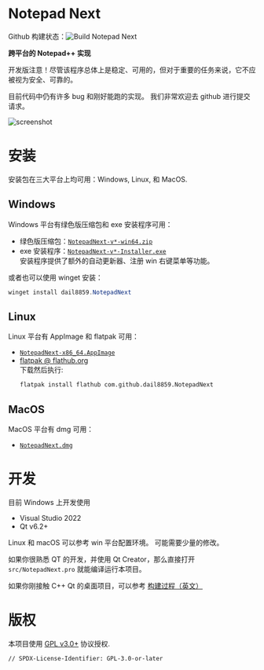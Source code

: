 # Notepad Next

Github 构建状态：![Build Notepad Next](https://github.com/dail8859/NotepadNext/workflows/Build%20Notepad%20Next/badge.svg)

**跨平台的 Notepad++ 实现**

开发版注意！尽管该程序总体上是稳定、可用的，但对于重要的任务来说，它不应被视为安全、可靠的。

目前代码中仍有许多 bug 和刚好能跑的实现。
我们非常欢迎去 github 进行提交请求。

![screenshot](/doc/screenshot.png)


# 安装

安装包在三大平台上均可用：Windows, Linux, 和 MacOS.

## Windows

Windows 平台有绿色版压缩包和 exe 安装程序可用：
- 绿色版压缩包：[`NotepadNext-v*-win64.zip`](https://gitee.com/woclass/NotepadNext/releases/latest)
- exe 安装程序：[`NotepadNext-v*-Installer.exe`](https://gitee.com/woclass/NotepadNext/releases/latest)  
    安装程序提供了额外的自动更新器、注册 win 右键菜单等功能。

或者也可以使用 winget 安装：
```powershell
winget install dail8859.NotepadNext
```

## Linux
Linux 平台有 AppImage 和 flatpak 可用：
- [`NotepadNext-x86_64.AppImage`](https://gitee.com/woclass/NotepadNext/releases/latest)
- [flatpak @ flathub.org](https://flathub.org/apps/details/com.github.dail8859.NotepadNext)  
    下载然后执行:
    ```bash
    flatpak install flathub com.github.dail8859.NotepadNext
    ```

## MacOS
MacOS 平台有 dmg 可用：
- [`NotepadNext.dmg`](https://gitee.com/woclass/NotepadNext/releases/latest)


# 开发
目前 Windows 上开发使用
- Visual Studio 2022 
- Qt v6.2+

Linux 和 macOS 可以参考 win 平台配置环境。
可能需要少量的修改。

如果你很熟悉 QT 的开发，并使用 Qt Creator，那么直接打开 `src/NotepadNext.pro` 就能编译运行本项目。

如果你刚接触 C++ Qt 的桌面项目，可以参考 [构建过程（英文）](/doc/Building.md)


# 版权
本项目使用 [GPL v3.0+](LICENSE) 协议授权.
```
// SPDX-License-Identifier: GPL-3.0-or-later
```
